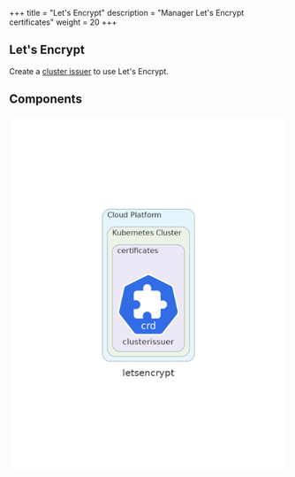 +++
title = "Let's Encrypt"
description = "Manager Let's Encrypt certificates"
weight = 20
+++

## Let's Encrypt

Create a [cluster issuer](https://cert-manager.io/docs/concepts/issuer/) to use Let's Encrypt.

## Components

<img src="/docs/images/letsencrypt.png"
 alt="Cert-Manager CRD"
 class="mt-3 mb-3 border border-info rounded">

